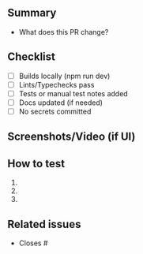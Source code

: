 ## Summary
- What does this PR change?

## Checklist
- [ ] Builds locally (npm run dev)
- [ ] Lints/Typechecks pass
- [ ] Tests or manual test notes added
- [ ] Docs updated (if needed)
- [ ] No secrets committed

## Screenshots/Video (if UI)

## How to test
1. 
2. 
3. 

## Related issues
- Closes #
